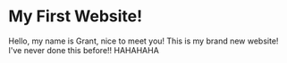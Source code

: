 <!DOCTYPE html>
<html lang="en">
    <head>
        <meta charset="UTF-8">
        <meta http-equiv="X-UA-Compatible" content="IE=edge">
        <meta name="viewport" content="width=divice-width, initial-scale=1.0">
        <title>My First Website!</title>
    </head>
  <body>
      <h1>My First Website!</h1>
      <p>
          Hello, my name is Grant, nice to meet you!
          This is my brand new website!  I've never done this before!! HAHAHAHA
      </p>
  </body>
</html>
